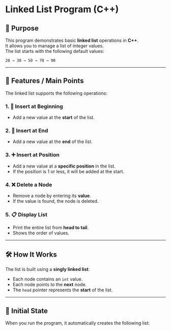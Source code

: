 # Linked List Program (C++)

## 📌 Purpose

This program demonstrates basic **linked list** operations in **C++**.  
It allows you to manage a list of integer values.  
The list starts with the following default values:

```
20 → 30 → 50 → 70 → 90
```

---

## 🎯 Features / Main Points

The linked list supports the following operations:

### 1. 🔼 Insert at Beginning
- Add a new value at the **start** of the list.

### 2. 🔽 Insert at End
- Add a new value at the **end** of the list.

### 3. ➕ Insert at Position
- Add a new value at a **specific position** in the list.
- If the position is 1 or less, it will be added at the start.

### 4. ❌ Delete a Node
- Remove a node by entering its **value**.
- If the value is found, the node is deleted.

### 5. 📋 Display List
- Print the entire list from **head to tail**.
- Shows the order of values.

---

## 🛠 How It Works

The list is built using a **singly linked list**:
- Each node contains an `int` value.
- Each node points to the **next** node.
- The `head` pointer represents the **start** of the list.

---

## 🧪 Initial State

When you run the program, it automatically creates the following list:
